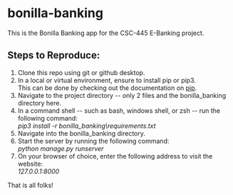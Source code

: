 # bonilla-banking
This is the Bonilla Banking app for the CSC-445 E-Banking project.

## Steps to Reproduce:
1. Clone this repo using git or github desktop.
2. In a local or virtual environment, ensure to install pip or pip3.\
   This can be done by checking out the documentation on <a href="https://pip.pypa.io/en/stable/installing/" class="btn btn-outline-primary">pip</a>.
3. Navigate to the project directory -- only 2 files and the bonilla_banking directory here.
4. In a command shell -- such as bash, windows shell, or zsh -- run the following command:\
    *pip3 install -r bonilla_banking\requirements.txt*
5. Navigate into the bonilla_banking directory.
6. Start the server by running the following command:\
    *python manage.py runserver*
7. On your browser of choice, enter the following address to visit the website:\
    *127.0.0.1:8000*

That is all folks!